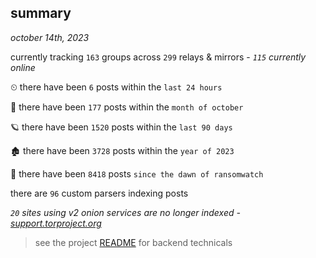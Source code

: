 
## summary
_october 14th, 2023_

currently tracking `163` groups across `299` relays & mirrors - _`115` currently online_

⏲ there have been `6` posts within the `last 24 hours`

🦈 there have been `177` posts within the `month of october`

🪐 there have been `1520` posts within the `last 90 days`

🏚 there have been `3728` posts within the `year of 2023`

🦕 there have been `8418` posts `since the dawn of ransomwatch`

there are `96` custom parsers indexing posts

_`20` sites using v2 onion services are no longer indexed - [support.torproject.org](https://support.torproject.org/onionservices/v2-deprecation/)_

> see the project [README](https://github.com/joshhighet/ransomwatch#ransomwatch--) for backend technicals

